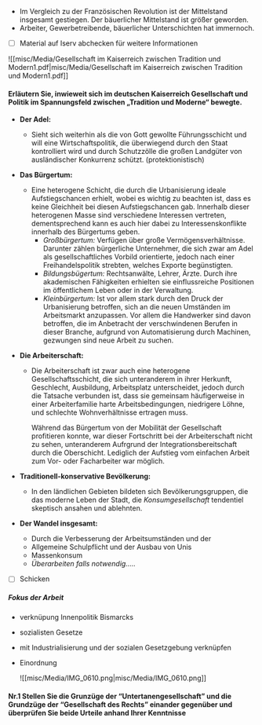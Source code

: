 - Im Vergleich zu der Französischen Revolution ist der Mittelstand insgesamt gestiegen. Der bäuerlicher Mittelstand ist größer geworden.
- Arbeiter, Gewerbetreibende, bäuerlicher Unterschichten hat immernoch. 

- [ ] Material auf Iserv abchecken für weitere Informationen

![[misc/Media/Gesellschaft im Kaiserreich zwischen Tradition und Modern1.pdf|misc/Media/Gesellschaft im Kaiserreich zwischen Tradition und Modern1.pdf]]


#### Erläutern Sie, inwieweit sich im deutschen Kaiserreich Gesellschaft und Politik im Spannungsfeld zwischen „Tradition und Moderne“ bewegte.


- **Der Adel:** 
	- Sieht sich weiterhin als die von Gott gewollte Führungsschicht und will eine Wirtschaftspolitik, die überwiegend durch den Staat kontrolliert wird und durch Schutzzölle die großen Landgüter von ausländischer Konkurrenz schützt. (protektionistisch)
- **Das Bürgertum:** 
	- Eine heterogene Schicht, die durch die Urbanisierung ideale Aufstiegschancen erhielt, wobei es wichtig zu beachten ist, dass es keine Gleichheit bei diesen Aufstiegschancen gab. Innerhalb dieser heterogenen Masse sind verschiedene Interessen vertreten, dementsprechend kann es auch hier dabei zu Interessenskonflikte innerhalb des Bürgertums geben.
		- *Großbürgertum:*  Verfügen über große Vermögensverhältnisse. Darunter zählen bürgerliche Unternehmer, die sich zwar am Adel als gesellschaftliches Vorbild orientierte, jedoch nach einer Freihandelspolitik strebten, welches Exporte begünstigten.
		- *Bildungsbügertum:* Rechtsanwälte, Lehrer, Ärzte. Durch ihre akademischen Fähigkeiten erhielten sie einflussreiche Positionen im öffentlichem Leben oder in der Verwaltung.
		- *Kleinbürgertum:* Ist vor allem stark durch den Druck der Urbanisierung betroffen, sich an die neuen Umständen im Arbeitsmarkt anzupassen. Vor allem die Handwerker sind davon betroffen, die im Anbetracht der verschwindenen Berufen in dieser Branche, aufgrund von Automatisierung  durch Machinen, gezwungen sind neue Arbeit zu suchen.

- **Die Arbeiterschaft:**
	- Die Arbeiterschaft ist zwar auch eine heterogene Gesellschaftsschicht, die sich unteranderem in ihrer Herkunft, Geschlecht, Ausbildung, Arbeitsplatz unterscheidet, jedoch durch die Tatsache verbunden ist, dass sie gemeinsam häufigerweise in einer Arbeiterfamilie harte Arbeitsbedingungen, niedrigere Löhne, und schlechte Wohnverhältnisse ertragen muss. 
	  
	  Während das Bürgertum von der Mobilität der Gesellschaft profitieren konnte, war dieser Fortschritt bei der Arbeiterschaft nicht zu sehen, unteranderem Aufrgrund der Integrationsbereitschaft durch die Oberschicht. Lediglich der Aufstieg vom einfachen Arbeit zum Vor- oder Facharbeiter war möglich.
	  
- **Traditionell-konservative Bevölkerung:**
	- In den ländlichen Gebieten bildeten sich Bevölkerungsgruppen, die das moderne Leben der Stadt, die *Konsumgesellschaft* tendentiel skeptisch ansahen und ablehnten.
	  
- **Der Wandel insgesamt:**
	- Durch die Verbesserung der Arbeitsumständen und der 
	- Allgemeine Schulpflicht und der Ausbau von Unis
	- Massenkonsum 
	- *Überarbeiten falls notwendig…..*


- [ ] Schicken 


##### Fokus der Arbeit 
- verknüpung Innenpolitik Bismarcks
- sozialisten Gesetze
- mit Industrialisierung und der sozialen Gesetzgebung verknüpfen
- Einordnung
  
  
  
  ![[misc/Media/IMG_0610.png|misc/Media/IMG_0610.png]]

#### Nr.1 Stellen Sie die Grunzüge der “Untertanengesellschaft” und die Grundzüge der “Gesellschaft des Rechts” einander gegenüber und überprüfen Sie beide Urteile anhand Ihrer Kenntnisse
